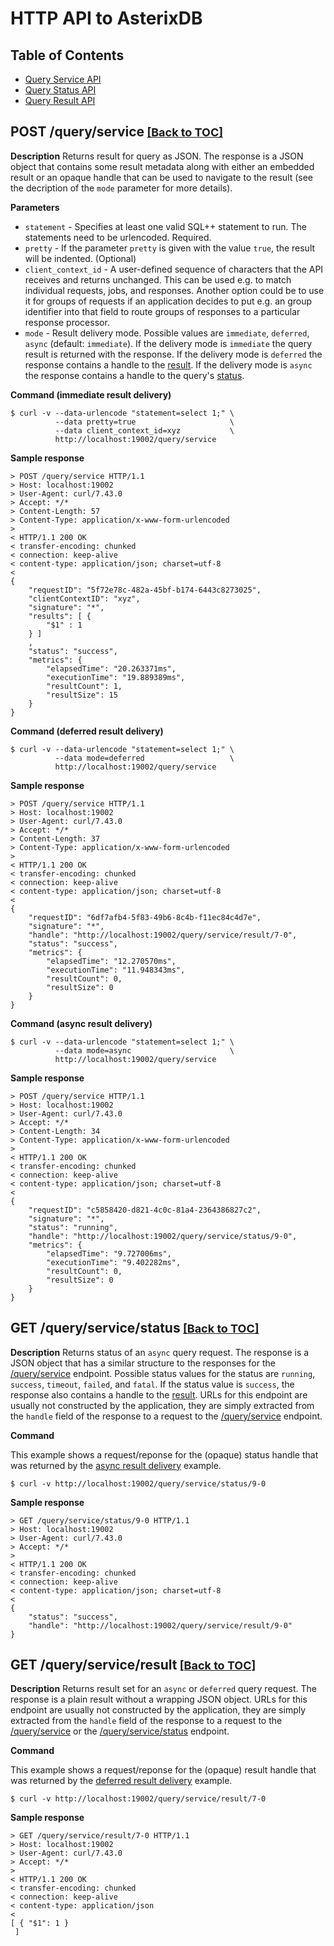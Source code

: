 <!--
 ! Licensed to the Apache Software Foundation (ASF) under one
 ! or more contributor license agreements.  See the NOTICE file
 ! distributed with this work for additional information
 ! regarding copyright ownership.  The ASF licenses this file
 ! to you under the Apache License, Version 2.0 (the
 ! "License"); you may not use this file except in compliance
 ! with the License.  You may obtain a copy of the License at
 !
 !   http://www.apache.org/licenses/LICENSE-2.0
 !
 ! Unless required by applicable law or agreed to in writing,
 ! software distributed under the License is distributed on an
 ! "AS IS" BASIS, WITHOUT WARRANTIES OR CONDITIONS OF ANY
 ! KIND, either express or implied.  See the License for the
 ! specific language governing permissions and limitations
 ! under the License.
 !-->

# HTTP API to AsterixDB #

## <a id="toc">Table of Contents</a>

* [Query Service API](#queryservice)
* [Query Status API](#querystatus)
* [Query Result API](#queryresult)

## <a id="queryservice">POST /query/service</a><font size="4"> <a href="#toc">[Back to TOC]</a></font>

__Description__ Returns result for query as JSON.
  The response is a JSON object that contains some result metadata along with either an embedded result or an opaque
  handle that can be used to navigate to the result (see the decription of the `mode` parameter for more details).

__Parameters__

* `statement` - Specifies at least one valid SQL++ statement to run. The statements need to be urlencoded. Required.
* `pretty` - If the parameter `pretty` is given with the value `true`, the result will be indented. (Optional)
* `client_context_id` - A user-defined sequence of characters that the API receives and returns unchanged. This can be
  used e.g. to match individual requests, jobs, and responses. Another option could be to use it for groups of requests
  if an application decides to put e.g. an group identifier into that field to route groups of responses to a
  particular response processor.
* `mode` - Result delivery mode. Possible values are `immediate`, `deferred`, `async` (default: `immediate`).
  If the delivery mode is `immediate` the query result is returned with the response.
  If the delivery mode is `deferred` the response contains a handle to the <a href="#queryresult">result</a>.
  If the delivery mode is `async` the response contains a handle to the query's <a href="#querystatus">status</a>.

__Command (immediate result delivery)__

    $ curl -v --data-urlencode "statement=select 1;" \
              --data pretty=true                     \
              --data client_context_id=xyz           \
              http://localhost:19002/query/service

__Sample response__

    > POST /query/service HTTP/1.1
    > Host: localhost:19002
    > User-Agent: curl/7.43.0
    > Accept: */*
    > Content-Length: 57
    > Content-Type: application/x-www-form-urlencoded
    >
    < HTTP/1.1 200 OK
    < transfer-encoding: chunked
    < connection: keep-alive
    < content-type: application/json; charset=utf-8
    <
    {
        "requestID": "5f72e78c-482a-45bf-b174-6443c8273025",
        "clientContextID": "xyz",
        "signature": "*",
        "results": [ {
            "$1" : 1
        } ]
        ,
        "status": "success",
        "metrics": {
            "elapsedTime": "20.263371ms",
            "executionTime": "19.889389ms",
            "resultCount": 1,
            "resultSize": 15
        }
    }

__Command (<a id="deferred">deferred result delivery</a>)__

    $ curl -v --data-urlencode "statement=select 1;" \
              --data mode=deferred                   \
              http://localhost:19002/query/service

__Sample response__

    > POST /query/service HTTP/1.1
    > Host: localhost:19002
    > User-Agent: curl/7.43.0
    > Accept: */*
    > Content-Length: 37
    > Content-Type: application/x-www-form-urlencoded
    >
    < HTTP/1.1 200 OK
    < transfer-encoding: chunked
    < connection: keep-alive
    < content-type: application/json; charset=utf-8
    <
    {
        "requestID": "6df7afb4-5f83-49b6-8c4b-f11ec84c4d7e",
        "signature": "*",
        "handle": "http://localhost:19002/query/service/result/7-0",
        "status": "success",
        "metrics": {
            "elapsedTime": "12.270570ms",
            "executionTime": "11.948343ms",
            "resultCount": 0,
            "resultSize": 0
        }
    }

__Command (<a id="async>">async result delivery</a>)__

    $ curl -v --data-urlencode "statement=select 1;" \
              --data mode=async                      \
              http://localhost:19002/query/service

__Sample response__

    > POST /query/service HTTP/1.1
    > Host: localhost:19002
    > User-Agent: curl/7.43.0
    > Accept: */*
    > Content-Length: 34
    > Content-Type: application/x-www-form-urlencoded
    >
    < HTTP/1.1 200 OK
    < transfer-encoding: chunked
    < connection: keep-alive
    < content-type: application/json; charset=utf-8
    <
    {
        "requestID": "c5858420-d821-4c0c-81a4-2364386827c2",
        "signature": "*",
        "status": "running",
        "handle": "http://localhost:19002/query/service/status/9-0",
        "metrics": {
            "elapsedTime": "9.727006ms",
            "executionTime": "9.402282ms",
            "resultCount": 0,
            "resultSize": 0
        }
    }


## <a id="querystatus">GET /query/service/status</a><font size="4"> <a href="#toc">[Back to TOC]</a></font>

__Description__ Returns status of an `async` query request.
  The response is a JSON object that has a similar structure to the responses for the <a
  href="#queryservice">/query/service</a> endpoint.
  Possible status values for the status are `running`, `success`, `timeout`, `failed`, and `fatal`.
  If the status value is `success`, the response also contains a handle to the <a href="#queryresult">result</a>.
  URLs for this endpoint are usually not constructed by the application, they are simply extracted from the `handle`
  field of the response to a request to the <a href="#queryservice">/query/service</a> endpoint.

__Command__

  This example shows a request/reponse for the (opaque) status handle that was returned by the <a href="#async">async
  result delivery</a> example.

    $ curl -v http://localhost:19002/query/service/status/9-0

__Sample response__

    > GET /query/service/status/9-0 HTTP/1.1
    > Host: localhost:19002
    > User-Agent: curl/7.43.0
    > Accept: */*
    >
    < HTTP/1.1 200 OK
    < transfer-encoding: chunked
    < connection: keep-alive
    < content-type: application/json; charset=utf-8
    <
    {
        "status": "success",
        "handle": "http://localhost:19002/query/service/result/9-0"
    }

## <a id="queryresult">GET /query/service/result</a><font size="4"> <a href="#toc">[Back to TOC]</a></font>

__Description__ Returns result set for an `async` or `deferred` query request.
  The response is a plain result without a wrapping JSON object.
  URLs for this endpoint are usually not constructed by the application, they are simply extracted from the `handle`
  field of the response to a request to the <a href="#queryservice">/query/service</a> or the <a
  href="#querystatus">/query/service/status</a> endpoint.

__Command__

  This example shows a request/reponse for the (opaque) result handle that was returned by the <a
  href="#deferred">deferred result delivery</a> example.

    $ curl -v http://localhost:19002/query/service/result/7-0

__Sample response__

    > GET /query/service/result/7-0 HTTP/1.1
    > Host: localhost:19002
    > User-Agent: curl/7.43.0
    > Accept: */*
    >
    < HTTP/1.1 200 OK
    < transfer-encoding: chunked
    < connection: keep-alive
    < content-type: application/json
    <
    [ { "$1": 1 }
     ]

